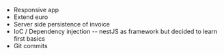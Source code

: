* Responsive app
* Extend euro
* Server side persistence of invoice
* IoC / Dependency injection -- nestJS as framework but decided to learn first basics
* Git commits

